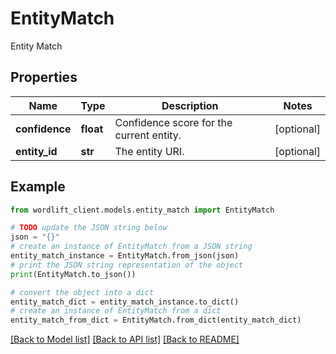 # EntityMatch

Entity Match

## Properties

Name | Type | Description | Notes
------------ | ------------- | ------------- | -------------
**confidence** | **float** | Confidence score for the current entity. | [optional] 
**entity_id** | **str** | The entity URI. | [optional] 

## Example

```python
from wordlift_client.models.entity_match import EntityMatch

# TODO update the JSON string below
json = "{}"
# create an instance of EntityMatch from a JSON string
entity_match_instance = EntityMatch.from_json(json)
# print the JSON string representation of the object
print(EntityMatch.to_json())

# convert the object into a dict
entity_match_dict = entity_match_instance.to_dict()
# create an instance of EntityMatch from a dict
entity_match_from_dict = EntityMatch.from_dict(entity_match_dict)
```
[[Back to Model list]](../README.md#documentation-for-models) [[Back to API list]](../README.md#documentation-for-api-endpoints) [[Back to README]](../README.md)



